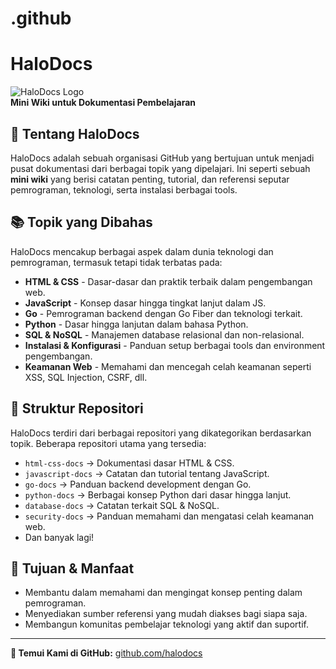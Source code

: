 # .github

# HaloDocs

![HaloDocs Logo](https://your-logo-url.com)  
**Mini Wiki untuk Dokumentasi Pembelajaran**

## 📖 Tentang HaloDocs
HaloDocs adalah sebuah organisasi GitHub yang bertujuan untuk menjadi pusat dokumentasi dari berbagai topik yang dipelajari. Ini seperti sebuah **mini wiki** yang berisi catatan penting, tutorial, dan referensi seputar pemrograman, teknologi, serta instalasi berbagai tools.

## 📚 Topik yang Dibahas
HaloDocs mencakup berbagai aspek dalam dunia teknologi dan pemrograman, termasuk tetapi tidak terbatas pada:
- **HTML & CSS** - Dasar-dasar dan praktik terbaik dalam pengembangan web.
- **JavaScript** - Konsep dasar hingga tingkat lanjut dalam JS.
- **Go** - Pemrograman backend dengan Go Fiber dan teknologi terkait.
- **Python** - Dasar hingga lanjutan dalam bahasa Python.
- **SQL & NoSQL** - Manajemen database relasional dan non-relasional.
- **Instalasi & Konfigurasi** - Panduan setup berbagai tools dan environment pengembangan.
- **Keamanan Web** - Memahami dan mencegah celah keamanan seperti XSS, SQL Injection, CSRF, dll.

## 📂 Struktur Repositori
HaloDocs terdiri dari berbagai repositori yang dikategorikan berdasarkan topik. Beberapa repositori utama yang tersedia:
- `html-css-docs` → Dokumentasi dasar HTML & CSS.
- `javascript-docs` → Catatan dan tutorial tentang JavaScript.
- `go-docs` → Panduan backend development dengan Go.
- `python-docs` → Berbagai konsep Python dari dasar hingga lanjut.
- `database-docs` → Catatan terkait SQL & NoSQL.
- `security-docs` → Panduan memahami dan mengatasi celah keamanan web.
- Dan banyak lagi!

## 🎯 Tujuan & Manfaat
- Membantu dalam memahami dan mengingat konsep penting dalam pemrograman.
- Menyediakan sumber referensi yang mudah diakses bagi siapa saja.
- Membangun komunitas pembelajar teknologi yang aktif dan suportif.

---
**🔗 Temui Kami di GitHub:** [github.com/halodocs](https://github.com/halodocs)
